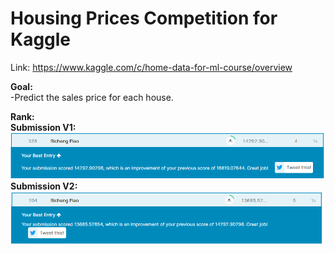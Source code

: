 # Housing Prices Competition for Kaggle
Link: https://www.kaggle.com/c/home-data-for-ml-course/overview

**Goal:** \
-Predict the sales price for each house.

**Rank:** \
**Submission V1:** \
![alt text](https://github.com/RichengPiao/Kaggle-Housing-Prices-Competition/blob/main/score_house_price.png)
**Submission V2:** \
![alt text](https://github.com/RichengPiao/Kaggle-Housing-Prices-Competition/blob/main/score_house_price_V2.png)
